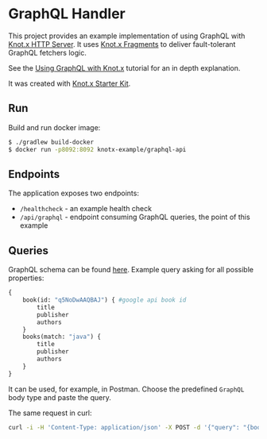 # GraphQL Handler
This project provides an example implementation of using GraphQL with [Knot.x HTTP Server](https://github.com/Knotx/knotx-server-http).
It uses [Knot.x Fragments](https://github.com/Knotx/knotx-fragments) to deliver fault-tolerant
GraphQL fetchers logic.

See the [Using GraphQL with Knot.x](http://knotx.io/tutorials/graphql-usage/2_0.html) tutorial for an in depth explanation.

It was created with [Knot.x Starter Kit](https://github.com/Knotx/knotx-starter-kit).

## Run
Build and run docker image:

```bash
$ ./gradlew build-docker 
$ docker run -p8092:8092 knotx-example/graphql-api
```

## Endpoints

The application exposes two endpoints:

- `/healthcheck` - an example health check
- `/api/graphql` - endpoint consuming GraphQL queries, the point of this example

## Queries

GraphQL schema can be found [here](modules/books/src/main/resources/books.graphqls). Example query asking for all possible properties:

```graphql
{
    book(id: "q5NoDwAAQBAJ") { #google api book id
        title
        publisher
        authors
    }
    books(match: "java") {
        title
        publisher
        authors
    }
}
```

It can be used, for example, in Postman. Choose the predefined `GraphQL` body type and paste the query. 

The same request in curl:

```bash
curl -i -H 'Content-Type: application/json' -X POST -d '{"query": "{book(id: \"q5NoDwAAQBAJ\") {title publisher authors} books(match: \"java\") {title publisher authors}}"}' http://localhost:8092/api/graphql
```


